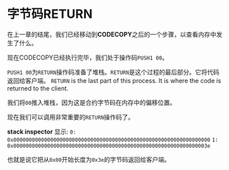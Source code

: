 # 字节码RETURN

在上一章的结尾，我们已经移动到**CODECOPY**之后的一个步骤，以查看内存中发生了什么。

现在CODECOPY已经执行完毕，我们处于操作码`PUSH1 00`。

`PUSH1 00`为`RETURN`操作码准备了堆栈。`RETURN`是这个过程的最后部分。它将代码返回给客户端。
`RETURN` is the last part of this process.  It is where the code is returned to the client.

我们将`00`推入堆栈，因为这是合约字节码在内存中的偏移位置。

现在我们可以调用非常重要的`RETURN`操作码了。

**stack inspector** 显示:
`0: 0x0000000000000000000000000000000000000000000000000000000000000000`
`1: 0x000000000000000000000000000000000000000000000000000000000000003e`

也就是说它把从`0x00`开始长度为`0x3e`的字节码返回给客户端。
